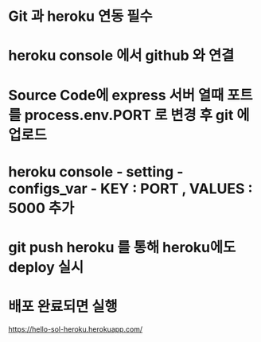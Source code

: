 # Git 과 heroku 연동 필수
# heroku console 에서 github 와 연결
# Source Code에 express 서버 열때 포트를 process.env.PORT 로 변경 후 git 에 업로드
# heroku console - setting - configs_var - KEY : PORT , VALUES : 5000 추가
# git push heroku 를 통해 heroku에도 deploy 실시
# 배포 완료되면 실행
https://hello-sol-heroku.herokuapp.com/